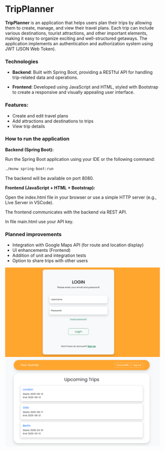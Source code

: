 # TripPlanner

**TripPlanner** is an application that helps users plan their trips by allowing them to create, manage, and view their travel plans. Each trip can include various destinations, tourist attractions, and other important elements, making it easy to organize exciting and well-structured getaways.
The application implements an authentication and authorization system using JWT (JSON Web Token).

### Technologies
- **Backend**: Built with Spring Boot, providing a RESTful API for handling trip-related data and operations.

- **Frontend**: Developed using JavaScript and HTML, styled with Bootstrap to create a responsive and visually appealing user interface.

### Features:
- Create and edit travel plans
- Add attractions and destinations to trips
- View trip details

### How to run the application
**Backend (Spring Boot):**

Run the Spring Boot application using your IDE or the following command:
```sh
./mvnw spring-boot:run
```
The backend will be available on port 8080.

**Frontend (JavaScript + HTML + Bootstrap):**

Open the index.html file in your browser
or
use a simple HTTP server (e.g., Live Server in VSCode).

The frontend communicates with the backend via REST API.

In file main.html use your API key.

### Planned improvements
- Integration with Google Maps API (for route and location display)
- UI enhancements (Frontend)
- Addition of unit and integration tests
- Option to share trips with other users

![Login page sample](samples/login.png)
![Main page sample](samples/mainPage.png)
